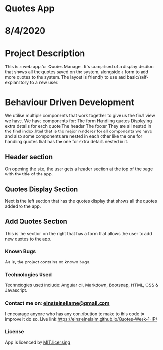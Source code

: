 # Quotes App

# 8/4/2020

# Project Description
This is a web app for  Quotes Manager. It's comprised of a  display dection that shows all the quotes saved on the system, alongside a form to add more quotes to the system. The layout is friendly to use and basic/self-explanatory to a new user.

# Behaviour Driven Development
We utilise multiple components that work together to give us the final view we have. We have components for:
    The form
    Handling quotes
    Displaying extra details for each quote
    The header
    The footer
They are all nested in the final index.html that is the major renderer for all components we have and also some components are nested in each other like the one for handling quotes that has the one for extra details nested in it.
## Header section
On opening the site, the user gets a header section at the top of the page with the title of the app.

## Quotes Display Section
Next is the left section that has the quotes display that shows all the quotes added to the app.

## Add Quotes Section
This is the section on the right that has a form that allows the user to add new quotes to the app.

### Known Bugs
As is, the project contains no known bugs.

### Technologies Used
Technologies used include:
Angular cli, Markdown, Bootstrap, HTML, CSS & Javascript.


### Contact me on: einsteineliame@gmail.com
I encourage anyone who has any contribution to make to this code to improve it do so. 
Live link:https://einsteinelaim.github.io/Quotes-Week-1-IP/


### License
App is licenced by [MIT.licensing](LICENCE.txt)
